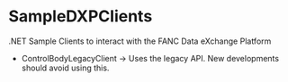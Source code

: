 # SampleDXPClients
.NET Sample Clients to interact with the FANC Data eXchange Platform

- ControlBodyLegacyClient -> Uses the legacy API. New developments should avoid using this.
